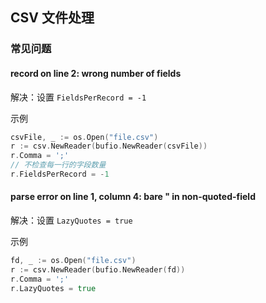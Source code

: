 ## CSV 文件处理





### 常见问题

#### record on line 2: wrong number of fields

解决：设置 `FieldsPerRecord = -1`

示例

```go
csvFile, _ := os.Open("file.csv")
r := csv.NewReader(bufio.NewReader(csvFile))
r.Comma = ';'
// 不检查每一行的字段数量
r.FieldsPerRecord = -1
```



#### parse error on line 1, column 4: bare " in non-quoted-field

解决：设置 `LazyQuotes = true`

示例

```go
fd, _ := os.Open("file.csv")
r := csv.NewReader(bufio.NewReader(fd))
r.Comma = ';'
r.LazyQuotes = true
```

